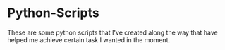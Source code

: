 # Python-Scripts
These are some python scripts that I've created along the way that have helped me achieve certain task I wanted in the moment. 
